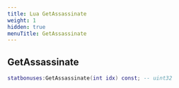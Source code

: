 ```yaml
---
title: Lua GetAssassinate
weight: 1
hidden: true
menuTitle: GetAssassinate
---
```

## GetAssassinate
```lua
statbonuses:GetAssassinate(int idx) const; -- uint32
```